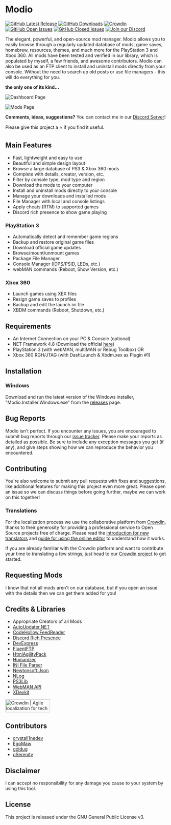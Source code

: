 # Modio
[![GitHub Latest Release](https://img.shields.io/github/release/ohhsodead/Modio.svg)](https://github.com/ohhsodead/Modio/releases/) [![GitHub Downloads](https://img.shields.io/github/downloads/ohhsodead/Modio/total.svg)](https://github.com/ohhsodead/Modio/releases/) [![Crowdin](https://badges.crowdin.net/modiox/localized.svg)](https://crowdin.com/project/modiox) [![GitHub Open Issues](https://img.shields.io/github/issues/ohhsodead/Modio.svg)](https://gitHub.com/ohhsodead/Modio/issues/) [![GitHub Closed Issues](https://img.shields.io/github/issues-closed/ohhsodead/Modio.svg)](https://github.com/ohhsodead/Modio/issues?q=is%3Aissue+is%3Aclosed)  [![Join our Discord](https://img.shields.io/badge/chat%20on-discord-7289DA)](https://discord.gg/FTCS3Xu)

The elegant, powerful, and open-source mod manager. Modio allows you to easily browse through a regularly updated database of mods, game saves, homebrew, resources, themes, and much more for the PlayStation 3 and Xbox 360. All mods have been tested and verified in our library, which is populated by myself, a few friends, and awesome contributors. Modio can also be used as an FTP client to install and uninstall mods directly from your console. Without the need to search up old posts or use file managers - this will do everything for you.

**the only one of its kind...**

![Dashboard Page](https://raw.githubusercontent.com/ohhsodead/Modio/master/.screenshots/demo/DashboardPage.png?raw=true)

![Mods Page](https://raw.githubusercontent.com/ohhsodead/Modio/master/.screenshots/demo/GameModsPage.png?raw=true)

**Comments, ideas, suggestions?** You can contact me in our [Discord Server](https://discord.gg/FTCS3Xu)!

Please give this project a ⭐ if you find it useful.

## Main Features

* Fast, lightweight and easy  to use
* Beautiful and simple design layout
* Browse a large database of PS3 & Xbox 360 mods
* Complete with details, creator, version, etc.
* Filter by console type, mod type and region
* Download the mods to your computer
* Install and uninstall mods directly to your console
* Manage your downloads and installed mods
* File Manager with local and console listings
* Apply cheats (RTM) to supported games
* Discord rich presence to show game playing

### PlayStation 3
* Automatically detect and remember game regions
* Backup and restore original game files
* Download official game updates
* Browse/mount/unmount games
* Package File Manager
* Console Manager (IDPS/PSID, LEDs, etc.)
* webMAN commands (Reboot, Show Version, etc.)

### Xbox 360
* Launch games using XEX files
* Resign game saves to profiles
* Backup and edit the launch.ini file
* XBDM commands (Reboot, Shutdown, etc.)

## Requirements

* An Internet Connection on your PC & Console (optional)
* NET Framework 4.8 (Download the official [here](https://dotnet.microsoft.com/download/dotnet-framework/thank-you/net48-web-installer))
* PlayStation 3 (with webMAN, multiMAN or Rebug Toolbox) OR
* Xbox 360 RGH/JTAG (with DashLaunch & Xbdm.xex as Plugin #1)

## Installation

### Windows

Download and run the latest version of the Windows installer, "Modio.Installer.Windows.exe" from the [releases](https://github.com/ohhsodead/Modio/releases/latest) page.

## Bug Reports
Modio isn't perfect. If you encounter any issues, you are encouraged to submit bug reports through our [issue tracker](https://github.com/ohhsodead/Modio/issues/new). Please make your reports as detailed as possible. Be sure to include any exception messages you get (if any), and give steps showing how we can reproduce the behavior you encountered.

## Contributing

You're also welcome to submit any pull requests with fixes and suggestions, like additional features for making this project even more great. Please open an issue so we can discuss things before going further, maybe we can work on this together!

### Translations
For the localization process we use the collaborative platform from [Crowdin](https://crowdin.com/), thanks to their generosity for providing a professional service to Open Source projects free of charge. Please read the [introduction for new translators](https://support.crowdin.com/crowdin-intro/) and [guide for using the online editor](https://support.crowdin.com/online-editor/) to understand how it works.

If you are already familiar with the Crowdin platform and want to contribute your time to translating a few strings, just head to our [Crowdin project](https://crowdin.com/projects/modio) to get started.

## Requesting Mods

I know that not all mods aren't on our database, but if you open an issue with the details then we can get them added for you!

## Credits & Libraries

* Appropriate Creators of all Mods
* [AutoUpdater.NET](https://github.com/ravibpatel/AutoUpdater.NET)
* [CodeHollow.FeedReader](https://github.com/arminreiter/FeedReader/)
* [Discord Rich Presence](https://github.com/Lachee/discord-rpc-csharp)
* [DevExpress](https://devexpress.com/)
* [FluentFTP](https://github.com/robinrodricks/FluentFTP)
* [HtmlAgilityPack](https://html-agility-pack.net/)
* [Humanizer](https://github.com/Humanizr/Humanizer)
* [INI File Parser](https://github.com/rickyah/ini-parser)
* [Newtonsoft.Json](https://newtonsoft.com/json)
* [NLog](https://nlog-project.org/)
* [PS3Lib](https://github.com/iMCSx/PS3Lib)
* [WebMAN API](https://github.com/FxckingCoder/WebmanAPI)
* [XDevkit](https://microsoft.com/)

[<a href="https://crowdin.com/?utm_source=badge&utm_medium=referral&utm_campaign=badge-add-on" rel="nofollow"><img style="width:140;height:40px" src="https://badges.crowdin.net/badge/light/crowdin-on-dark.png" srcset="https://badges.crowdin.net/badge/light/crowdin-on-dark.png 1x,https://badges.crowdin.net/badge/light/crowdin-on-dark@2x.png 2x" alt="Crowdin | Agile localization for tech companies" /></a>](https://crowdin.com)

## Contributors

* [crystall1nedev ](https://github.com/crystall1nedev)
* [EgoMaw](https://github.com/EgoMaw)
* [goldug](http://djopposite.se/)
* [oSerenity](https://github.com/oSerenity)

## Disclaimer

I can accept no responsibility for any damage you cause to your system by using this tool.

## License

This project is released under the GNU General Public License v3.
